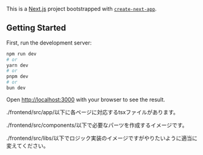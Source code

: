 This is a [Next.js](https://nextjs.org/) project bootstrapped with [`create-next-app`](https://github.com/vercel/next.js/tree/canary/packages/create-next-app).

## Getting Started

First, run the development server:

```bash
npm run dev
# or
yarn dev
# or
pnpm dev
# or
bun dev
```

Open [http://localhost:3000](http://localhost:3000) with your browser to see the result.

./frontend/src/app/以下に各ページに対応するtsxファイルがあります。

./frontend/src/components/以下で必要なパーツを作成するイメージです。

./frontend/src/libs/以下でロジック実装のイメージですがやりたいように適当に変えてください。
